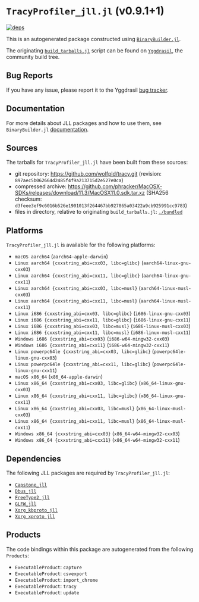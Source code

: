 # `TracyProfiler_jll.jl` (v0.9.1+1)

[![deps](https://juliahub.com/docs/TracyProfiler_jll/deps.svg)](https://juliahub.com/ui/Packages/TracyProfiler_jll/QVJco?page=2)

This is an autogenerated package constructed using [`BinaryBuilder.jl`](https://github.com/JuliaPackaging/BinaryBuilder.jl).

The originating [`build_tarballs.jl`](https://github.com/JuliaPackaging/Yggdrasil/blob/1ff87c8a2bcaed639ef6f99e77d3425b9618c75d/T/TracyProfiler/build_tarballs.jl) script can be found on [`Yggdrasil`](https://github.com/JuliaPackaging/Yggdrasil/), the community build tree.

## Bug Reports

If you have any issue, please report it to the Yggdrasil [bug tracker](https://github.com/JuliaPackaging/Yggdrasil/issues).

## Documentation

For more details about JLL packages and how to use them, see `BinaryBuilder.jl` [documentation](https://docs.binarybuilder.org/stable/jll/).

## Sources

The tarballs for `TracyProfiler_jll.jl` have been built from these sources:

* git repository: https://github.com/wolfpld/tracy.git (revision: `897aec5b062664d2485f4f9a213715d2e527e0ca`)
* compressed archive: https://github.com/phracker/MacOSX-SDKs/releases/download/11.3/MacOSX11.0.sdk.tar.xz (SHA256 checksum: `d3feee3ef9c6016b526e1901013f264467bb927865a03422a9cb925991cc9783`)
* files in directory, relative to originating `build_tarballs.jl`: [`./bundled`](https://github.com/JuliaPackaging/Yggdrasil/tree/1ff87c8a2bcaed639ef6f99e77d3425b9618c75d/T/TracyProfiler/bundled)

## Platforms

`TracyProfiler_jll.jl` is available for the following platforms:

* `macOS aarch64` (`aarch64-apple-darwin`)
* `Linux aarch64 {cxxstring_abi=cxx03, libc=glibc}` (`aarch64-linux-gnu-cxx03`)
* `Linux aarch64 {cxxstring_abi=cxx11, libc=glibc}` (`aarch64-linux-gnu-cxx11`)
* `Linux aarch64 {cxxstring_abi=cxx03, libc=musl}` (`aarch64-linux-musl-cxx03`)
* `Linux aarch64 {cxxstring_abi=cxx11, libc=musl}` (`aarch64-linux-musl-cxx11`)
* `Linux i686 {cxxstring_abi=cxx03, libc=glibc}` (`i686-linux-gnu-cxx03`)
* `Linux i686 {cxxstring_abi=cxx11, libc=glibc}` (`i686-linux-gnu-cxx11`)
* `Linux i686 {cxxstring_abi=cxx03, libc=musl}` (`i686-linux-musl-cxx03`)
* `Linux i686 {cxxstring_abi=cxx11, libc=musl}` (`i686-linux-musl-cxx11`)
* `Windows i686 {cxxstring_abi=cxx03}` (`i686-w64-mingw32-cxx03`)
* `Windows i686 {cxxstring_abi=cxx11}` (`i686-w64-mingw32-cxx11`)
* `Linux powerpc64le {cxxstring_abi=cxx03, libc=glibc}` (`powerpc64le-linux-gnu-cxx03`)
* `Linux powerpc64le {cxxstring_abi=cxx11, libc=glibc}` (`powerpc64le-linux-gnu-cxx11`)
* `macOS x86_64` (`x86_64-apple-darwin`)
* `Linux x86_64 {cxxstring_abi=cxx03, libc=glibc}` (`x86_64-linux-gnu-cxx03`)
* `Linux x86_64 {cxxstring_abi=cxx11, libc=glibc}` (`x86_64-linux-gnu-cxx11`)
* `Linux x86_64 {cxxstring_abi=cxx03, libc=musl}` (`x86_64-linux-musl-cxx03`)
* `Linux x86_64 {cxxstring_abi=cxx11, libc=musl}` (`x86_64-linux-musl-cxx11`)
* `Windows x86_64 {cxxstring_abi=cxx03}` (`x86_64-w64-mingw32-cxx03`)
* `Windows x86_64 {cxxstring_abi=cxx11}` (`x86_64-w64-mingw32-cxx11`)

## Dependencies

The following JLL packages are required by `TracyProfiler_jll.jl`:

* [`Capstone_jll`](https://github.com/JuliaBinaryWrappers/Capstone_jll.jl)
* [`Dbus_jll`](https://github.com/JuliaBinaryWrappers/Dbus_jll.jl)
* [`FreeType2_jll`](https://github.com/JuliaBinaryWrappers/FreeType2_jll.jl)
* [`GLFW_jll`](https://github.com/JuliaBinaryWrappers/GLFW_jll.jl)
* [`Xorg_kbproto_jll`](https://github.com/JuliaBinaryWrappers/Xorg_kbproto_jll.jl)
* [`Xorg_xproto_jll`](https://github.com/JuliaBinaryWrappers/Xorg_xproto_jll.jl)

## Products

The code bindings within this package are autogenerated from the following `Products`:

* `ExecutableProduct`: `capture`
* `ExecutableProduct`: `csvexport`
* `ExecutableProduct`: `import_chrome`
* `ExecutableProduct`: `tracy`
* `ExecutableProduct`: `update`
